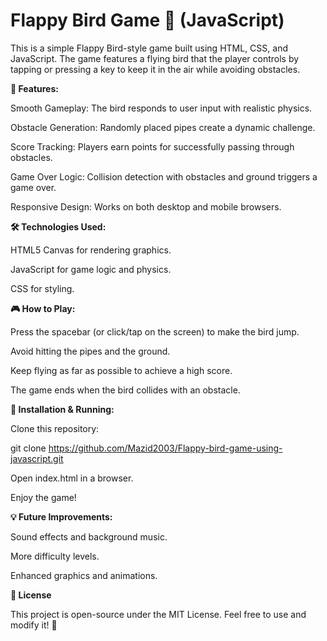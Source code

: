 # Flappy Bird Game 🐤 (JavaScript)

This is a simple Flappy Bird-style game built using HTML, CSS, and JavaScript. The game features a flying bird that the player controls by tapping or pressing a key to keep it in the air while avoiding obstacles.

**🚀 Features:**

Smooth Gameplay: The bird responds to user input with realistic physics.

Obstacle Generation: Randomly placed pipes create a dynamic challenge.

Score Tracking: Players earn points for successfully passing through obstacles.

Game Over Logic: Collision detection with obstacles and ground triggers a game over.

Responsive Design: Works on both desktop and mobile browsers.

**🛠️ Technologies Used:**

HTML5 Canvas for rendering graphics.

JavaScript for game logic and physics.

CSS for styling.

**🎮 How to Play:**

Press the spacebar (or click/tap on the screen) to make the bird jump.

Avoid hitting the pipes and the ground.

Keep flying as far as possible to achieve a high score.

The game ends when the bird collides with an obstacle.

**📂 Installation & Running:**

Clone this repository:

git clone https://github.com/Mazid2003/Flappy-bird-game-using-javascript.git

Open index.html in a browser.

Enjoy the game!

**💡 Future Improvements:**

Sound effects and background music.

More difficulty levels.

Enhanced graphics and animations.

**📜 License**

This project is open-source under the MIT License. Feel free to use and modify it! 🚀
